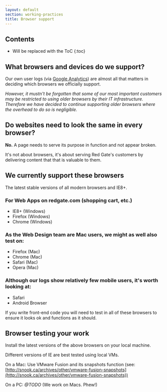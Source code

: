 ```yaml
---
layout: default
section: working-practices
title: Browser support
---
```


## Contents

* Will be replaced with the ToC
{:toc}


## What browsers and devices do we support?
Our own user logs (via [Google Analytics](http://www.google.com/analytics/)) are almost all that matters in deciding which browsers we officially support.

<i>However, it mustn't be forgotten that some of our most important customers may be restricted to using older browsers by their IT infrastructure. Therefore we have decided to continue supporting older browsers where the overhead to do so is negligible.</i>

## Do websites need to look the same in every browser?
<strong>No.</strong> A page needs to serve its purpose in function and not appear broken.

It's not about browsers, it's about serving Red Gate's customers by delivering content that that is valuable to them.

## We currently support these browsers
The latest stable versions of all modern browsers and IE8+.

### For Web Apps on redgate.com (shopping cart, etc.)

* IE8+ (Windows)
* Firefox (Windows)
* Chrome (Windows)

### As the Web Design team are Mac users, we might as well also test on:

* Firefox (Mac)
* Chrome (Mac)
* Safari (Mac)
* Opera (Mac)


### Although our logs show relatively few mobile users, it's worth looking at:

* Safari
* Android Browser

If you write front-end code you will need to test in all of these browsers to ensure it looks ok and functions as it should.

## Browser testing your work
Install the latest versions of the above browsers on your local machine.

Different versions of IE are best tested using local VMs.

On a Mac: Use VMware Fusion and its snapshots function (see: [http://snook.ca/archives/other/vmware-fusion-snapshots](http://snook.ca/archives/other/vmware-fusion-snapshots))

On a PC: <i>@TODO</i> (We work on Macs. Phew!)
